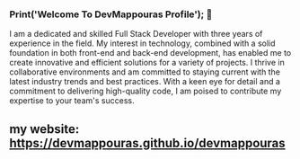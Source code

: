 ### Print('Welcome To DevMappouras Profile'); 👋

I am a dedicated and skilled Full Stack Developer with three years of experience in the field. My interest in technology, combined with a solid foundation in both front-end and back-end development, has enabled me to create innovative and efficient solutions for a variety of projects. I thrive in collaborative environments and am committed to staying current with the latest industry trends and best practices. With a keen eye for detail and a commitment to delivering high-quality code, I am poised to contribute my expertise to your team's success.

## my website: https://devmappouras.github.io/devmappouras
